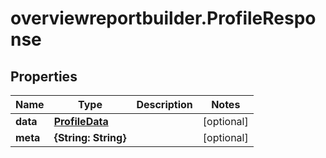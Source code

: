 # overviewreportbuilder.ProfileResponse

## Properties

Name | Type | Description | Notes
------------ | ------------- | ------------- | -------------
**data** | [**ProfileData**](ProfileData.md) |  | [optional] 
**meta** | **{String: String}** |  | [optional] 


